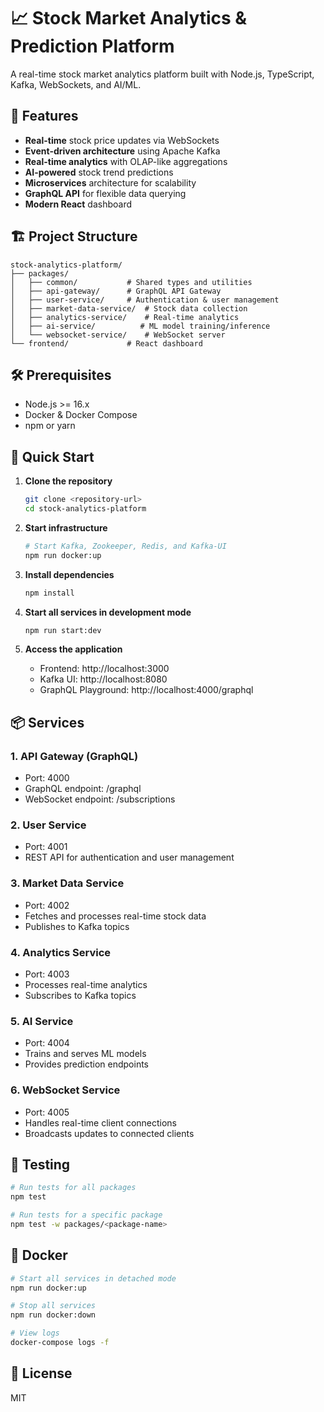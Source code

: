 # 📈 Stock Market Analytics & Prediction Platform

A real-time stock market analytics platform built with Node.js, TypeScript, Kafka, WebSockets, and AI/ML.

## 🚀 Features

- **Real-time** stock price updates via WebSockets
- **Event-driven architecture** using Apache Kafka
- **Real-time analytics** with OLAP-like aggregations
- **AI-powered** stock trend predictions
- **Microservices** architecture for scalability
- **GraphQL API** for flexible data querying
- **Modern React** dashboard

## 🏗️ Project Structure

```
stock-analytics-platform/
├── packages/
│   ├── common/           # Shared types and utilities
│   ├── api-gateway/      # GraphQL API Gateway
│   ├── user-service/     # Authentication & user management
│   ├── market-data-service/  # Stock data collection
│   ├── analytics-service/    # Real-time analytics
│   ├── ai-service/          # ML model training/inference
│   └── websocket-service/    # WebSocket server
└── frontend/             # React dashboard
```

## 🛠️ Prerequisites

- Node.js >= 16.x
- Docker & Docker Compose
- npm or yarn

## 🚀 Quick Start

1. **Clone the repository**
   ```bash
   git clone <repository-url>
   cd stock-analytics-platform
   ```

2. **Start infrastructure**
   ```bash
   # Start Kafka, Zookeeper, Redis, and Kafka-UI
   npm run docker:up
   ```

3. **Install dependencies**
   ```bash
   npm install
   ```

4. **Start all services in development mode**
   ```bash
   npm run start:dev
   ```

5. **Access the application**
   - Frontend: http://localhost:3000
   - Kafka UI: http://localhost:8080
   - GraphQL Playground: http://localhost:4000/graphql

## 📦 Services

### 1. API Gateway (GraphQL)
- Port: 4000
- GraphQL endpoint: /graphql
- WebSocket endpoint: /subscriptions

### 2. User Service
- Port: 4001
- REST API for authentication and user management

### 3. Market Data Service
- Port: 4002
- Fetches and processes real-time stock data
- Publishes to Kafka topics

### 4. Analytics Service
- Port: 4003
- Processes real-time analytics
- Subscribes to Kafka topics

### 5. AI Service
- Port: 4004
- Trains and serves ML models
- Provides prediction endpoints

### 6. WebSocket Service
- Port: 4005
- Handles real-time client connections
- Broadcasts updates to connected clients

## 🧪 Testing

```bash
# Run tests for all packages
npm test

# Run tests for a specific package
npm test -w packages/<package-name>
```

## 🐳 Docker

```bash
# Start all services in detached mode
npm run docker:up

# Stop all services
npm run docker:down

# View logs
docker-compose logs -f
```

## 📝 License

MIT
